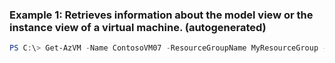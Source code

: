 ### Example 1: Retrieves information about the model view or the instance view of a virtual machine. (autogenerated)
```powershell
PS C:\> Get-AzVM -Name ContosoVM07 -ResourceGroupName MyResourceGroup -Status {Status}
```

